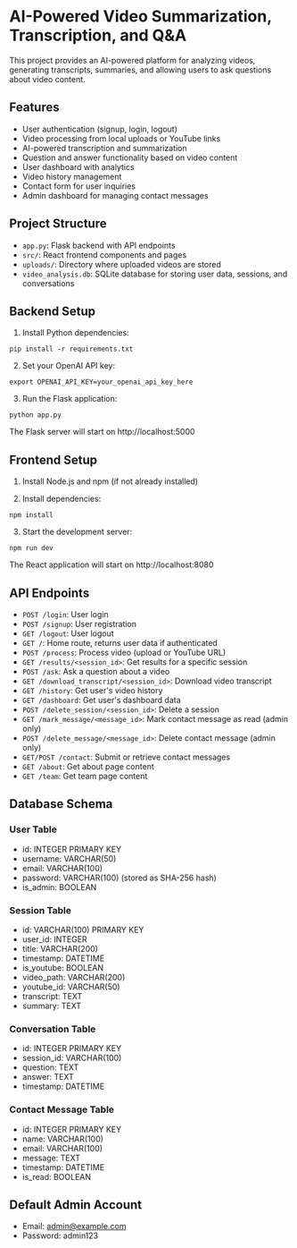 
# AI-Powered Video Summarization, Transcription, and Q&A

This project provides an AI-powered platform for analyzing videos, generating transcripts, summaries, and allowing users to ask questions about video content.

## Features

- User authentication (signup, login, logout)
- Video processing from local uploads or YouTube links
- AI-powered transcription and summarization
- Question and answer functionality based on video content
- User dashboard with analytics
- Video history management
- Contact form for user inquiries
- Admin dashboard for managing contact messages

## Project Structure

- `app.py`: Flask backend with API endpoints
- `src/`: React frontend components and pages
- `uploads/`: Directory where uploaded videos are stored
- `video_analysis.db`: SQLite database for storing user data, sessions, and conversations

## Backend Setup

1. Install Python dependencies:
```
pip install -r requirements.txt
```

2. Set your OpenAI API key:
```
export OPENAI_API_KEY=your_openai_api_key_here
```

3. Run the Flask application:
```
python app.py
```

The Flask server will start on http://localhost:5000

## Frontend Setup

1. Install Node.js and npm (if not already installed)

2. Install dependencies:
```
npm install
```

3. Start the development server:
```
npm run dev
```

The React application will start on http://localhost:8080

## API Endpoints

- `POST /login`: User login
- `POST /signup`: User registration
- `GET /logout`: User logout
- `GET /`: Home route, returns user data if authenticated
- `POST /process`: Process video (upload or YouTube URL)
- `GET /results/<session_id>`: Get results for a specific session
- `POST /ask`: Ask a question about a video
- `GET /download_transcript/<session_id>`: Download video transcript
- `GET /history`: Get user's video history
- `GET /dashboard`: Get user's dashboard data
- `POST /delete_session/<session_id>`: Delete a session
- `GET /mark_message/<message_id>`: Mark contact message as read (admin only)
- `POST /delete_message/<message_id>`: Delete contact message (admin only)
- `GET/POST /contact`: Submit or retrieve contact messages
- `GET /about`: Get about page content
- `GET /team`: Get team page content

## Database Schema

### User Table
- id: INTEGER PRIMARY KEY
- username: VARCHAR(50)
- email: VARCHAR(100)
- password: VARCHAR(100) (stored as SHA-256 hash)
- is_admin: BOOLEAN

### Session Table
- id: VARCHAR(100) PRIMARY KEY
- user_id: INTEGER
- title: VARCHAR(200)
- timestamp: DATETIME
- is_youtube: BOOLEAN
- video_path: VARCHAR(200)
- youtube_id: VARCHAR(50)
- transcript: TEXT
- summary: TEXT

### Conversation Table
- id: INTEGER PRIMARY KEY
- session_id: VARCHAR(100)
- question: TEXT
- answer: TEXT
- timestamp: DATETIME

### Contact Message Table
- id: INTEGER PRIMARY KEY
- name: VARCHAR(100)
- email: VARCHAR(100)
- message: TEXT
- timestamp: DATETIME
- is_read: BOOLEAN

## Default Admin Account
- Email: admin@example.com
- Password: admin123
